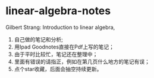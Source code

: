 # linear-algebra-notes
Gilbert Strang: Introduction to linear algebra, 
1. 自己做的笔记和分析;
2. 用Ipad Goodnotes直接在Pdf上写的笔记；
3. 由于平时比较忙，笔记还在整理中；
4. 里面有错误的请指正，例如在第几页什么地方的笔记有误；
5. 点个star收藏，后面会抽空持续更新。
